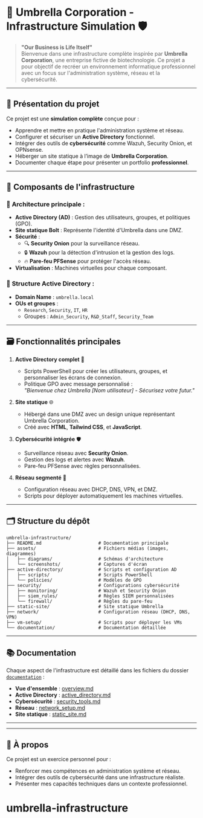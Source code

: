 # 🧪 **Umbrella Corporation - Infrastructure Simulation** 🛡️

> **"Our Business is Life Itself"**  
Bienvenue dans une infrastructure complète inspirée par **Umbrella Corporation**, une entreprise fictive de biotechnologie. Ce projet a pour objectif de recréer un environnement informatique professionnel avec un focus sur l'administration système, réseau et la cybersécurité.  

---

## 🚀 **Présentation du projet**
Ce projet est une **simulation complète** conçue pour :  
- Apprendre et mettre en pratique l'administration système et réseau.  
- Configurer et sécuriser un **Active Directory** fonctionnel.  
- Intégrer des outils de **cybersécurité** comme Wazuh, Security Onion, et OPNsense.  
- Héberger un site statique à l’image de **Umbrella Corporation**.  
- Documenter chaque étape pour présenter un portfolio **professionnel**.  

<!--🌐 **Démo du site statique** : [Umbrella Corporation - Static Website](https://tonportfolio.github.io)-->

---

## 🔧 **Composants de l'infrastructure**
### 💯 **Architecture principale :**
- **Active Directory (AD)** : Gestion des utilisateurs, groupes, et politiques (GPO).
- **Site statique Bolt** : Représente l'identité d'Umbrella dans une DMZ.
- **Sécurité** :
  - 🔍 **Security Onion** pour la surveillance réseau.
  - 🔒 **Wazuh** pour la détection d'intrusion et la gestion des logs.
  - 🔥 **Pare-feu PFSense** pour protéger l'accès réseau.
- **Virtualisation** : Machines virtuelles pour chaque composant.

### 📂 **Structure Active Directory :**
- **Domain Name** : `umbrella.local`
- **OUs et groupes** :
  - `Research`, `Security`, `IT`, `HR`  
  - Groupes : `Admin_Security`, `R&D_Staff`, `Security_Team`

---

## 🗃️ **Fonctionnalités principales**
1. **Active Directory complet** 🏢  
   - Scripts PowerShell pour créer les utilisateurs, groupes, et personnaliser les écrans de connexion.  
   - Politique GPO avec message personnalisé :  
     *"Bienvenue chez Umbrella [Nom utilisateur] - Sécurisez votre futur."*

2. **Site statique** 🌐  
   - Hébergé dans une DMZ avec un design unique représentant Umbrella Corporation.  
   - Créé avec **HTML**, **Tailwind CSS**, et **JavaScript**.  

3. **Cybersécurité intégrée** 🛡️  
   - Surveillance réseau avec **Security Onion**.  
   - Gestion des logs et alertes avec **Wazuh**.  
   - Pare-feu PFSense avec règles personnalisées.

4. **Réseau segmenté** 🔗  
   - Configuration réseau avec DHCP, DNS, VPN, et DMZ.  
   - Scripts pour déployer automatiquement les machines virtuelles.

---

## 🗂 **Structure du dépôt**
```plaintext
umbrella-infrastructure/
├── README.md                     # Documentation principale
├── assets/                       # Fichiers médias (images, diagrammes)
│   ├── diagrams/                 # Schémas d'architecture
│   └── screenshots/              # Captures d'écran
├── active-directory/             # Scripts et configuration AD
│   ├── scripts/                  # Scripts PowerShell
│   └── policies/                 # Modèles de GPO
├── security/                     # Configurations cybersécurité
│   ├── monitoring/               # Wazuh et Security Onion
│   ├── siem_rules/               # Règles SIEM personnalisées
│   └── firewall/                 # Règles du pare-feu
├── static-site/                  # Site statique Umbrella
├── network/                      # Configuration réseau (DHCP, DNS, VPN)
├── vm-setup/                     # Scripts pour déployer les VMs
└── documentation/                # Documentation détaillée
```

---

## 📚 **Documentation**
Chaque aspect de l'infrastructure est détaillé dans les fichiers du dossier [`documentation`](documentation/) :
- **Vue d'ensemble** : [overview.md](documentation/overview.md)  
- **Active Directory** : [active_directory.md](active-directory/active_directory.md)  
- **Cybersécurité** : [security_tools.md](documentation/security_tools.md)  
- **Réseau** : [network_setup.md](documentation/network_setup.md)  
- **Site statique** : [static_site.md](documentation/static_site.md)

---

<!--## ⚙️ **Installation**
1. Clonez ce dépôt :  
   ```bash
   git clone https://github.com/ton-username/umbrella-infrastructure.git
   cd umbrella-infrastructure
   ```

2. Suivez les guides d'installation pour chaque composant :
   - **Active Directory** : [`active_directory.md`](documentation/active_directory.md)  
   - **Sécurité** : [`security_tools.md`](documentation/security_tools.md)  
   - **Réseau** : [`network_setup.md`](documentation/network_setup.md)  
   - **Site statique** : [`static_site.md`](documentation/static_site.md)  

3. Déployez les machines virtuelles avec :  
   ```powershell
   ./vm-setup/umbrella-vm-deploy.ps1
   ```
   -->

---

## 🌟 **À propos**
Ce projet est un exercice personnel pour :  
- Renforcer mes compétences en administration système et réseau.  
- Intégrer des outils de cybersécurité dans une infrastructure réaliste.  
- Présenter mes capacités techniques dans un contexte professionnel.


# umbrella-infrastructure
